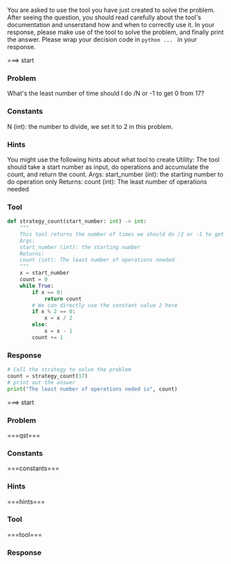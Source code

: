 You are asked to use the tool you have just created to solve the problem.
After seeing the question, you should read carefully about the tool's documentation and unserstand how and when to correctly use it.
In your response, please make use of the tool to solve the problem, and finally print the answer.
Please wrap your decision code in ```python ... ``` in your response.

===> start
### Problem
What's the least number of time should I do /N or -1 to get 0 from 17?
### Constants
N (int): the number to divide, we set it to 2 in this problem.
### Hints
You might use the following hints about what tool to create
Utility:
The tool should take a start number as input, do operations and accumulate the count, and return the count.
Args:
start_number (int): the starting number to do operation only
Returns:
count (int): The least number of operations needed
### Tool
```python
def strategy_count(start_number: int) -> int:
    """
    This tool returns the number of times we should do /2 or -1 to get 0 from start_number.
    Args:
    start_number (int): the starting number
    Returns:
    count (int): The least number of operations needed
    """
    x = start_number
    count = 0
    while True:
        if x == 0:
            return count
        # We can directly use the constant value 2 here
        if x % 2 == 0:
            x = x / 2
        else:
            x = x - 1
        count += 1
```
### Response
```python
# Call the strategy to solve the problem
count = strategy_count(17)
# print out the answer
print("The least number of operations neded is", count)
```

===> start
### Problem
===qst===
### Constants
===constants===
### Hints
===hints===
### Tool
===tool===
### Response